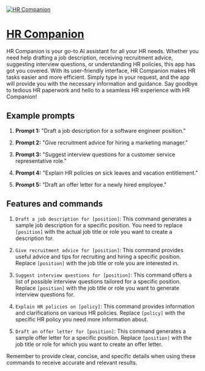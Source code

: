 [![HR Companion](https://files.oaiusercontent.com/file-2pQ2F4uzh3YzpQGPOKOVH3Ol?se=2123-10-17T02%3A50%3A23Z&sp=r&sv=2021-08-06&sr=b&rscc=max-age%3D31536000%2C%20immutable&rscd=attachment%3B%20filename%3De1542200-df64-4bcb-9030-8314e490dd28.png&sig=FK4gaRvJ9eDmJVy4iiuw2pEL61%2B8NOWEoBHu1DajGmI%3D)](https://chat.openai.com/g/g-hHUcCySoc-hr-companion)

# [HR Companion](https://chat.openai.com/g/g-hHUcCySoc-hr-companion)

HR Companion is your go-to AI assistant for all your HR needs. Whether you need help drafting a job description, receiving recruitment advice, suggesting interview questions, or understanding HR policies, this app has got you covered. With its user-friendly interface, HR Companion makes HR tasks easier and more efficient. Simply type in your request, and the app will provide you with the necessary information and guidance. Say goodbye to tedious HR paperwork and hello to a seamless HR experience with HR Companion!

## Example prompts

1. **Prompt 1:** "Draft a job description for a software engineer position."

2. **Prompt 2:** "Give recruitment advice for hiring a marketing manager."

3. **Prompt 3:** "Suggest interview questions for a customer service representative role."

4. **Prompt 4:** "Explain HR policies on sick leaves and vacation entitlement."

5. **Prompt 5:** "Draft an offer letter for a newly hired employee."

## Features and commands

1. `Draft a job description for [position]`: This command generates a sample job description for a specific position. You need to replace `[position]` with the actual job title or role you want to create a description for.

2. `Give recruitment advice for [position]`: This command provides useful advice and tips for recruiting and hiring a specific position. Replace `[position]` with the job title or role you are interested in.

3. `Suggest interview questions for [position]`: This command offers a list of possible interview questions tailored for a specific position. Replace `[position]` with the job title or role you want to generate interview questions for.

4. `Explain HR policies on [policy]`: This command provides information and clarifications on various HR policies. Replace `[policy]` with the specific HR policy you need more information about.

5. `Draft an offer letter for [position]`: This command generates a sample offer letter for a specific position. Replace `[position]` with the job title or role for which you want to create an offer letter.

Remember to provide clear, concise, and specific details when using these commands to receive accurate and relevant results.